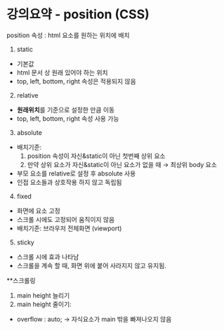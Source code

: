 # 강의요약 - position (CSS)

position 속성
: html 요소를 원하는 위치에 배치 

1. static
- 기본값
- html 문서 상 원래 있어야 하는 위치
- top, left, bottom, right 속성은 적용되지 않음

2. relative
- <strong>원래위치</strong>를 기준으로 설정한 만큼 이동
- top, left, bottom, right 속성 사용 가능

3. absolute
- 배치기준:
    1.  position 속성이 자신&static이 아닌 첫번째 상위 요소
    2. 만약 상위 요소가 자신&static이 아닌 요소가 없을 때 → 최상위 body 요소
- 부모 요소를 relative로 설정 후 absolute 사용
- 인접 요소들과 상호작용 하지 않고 독립됨

4. fixed
- 화면에 요소 고정
- 스크롤 시에도 고정되어 움직이지 않음
- 배치기준: 브라우저 전체화면 (viewport)

5. sticky
- 스크롤 시에 효과 나타남
- 스크롤을 계속 할 때, 화면 위에 붙어 사라지지 않고 유지됨.

**스크롤링
1. main height 늘리기
2. main height 줄이기:
- overflow : auto; → 자식요소가 main 밖을 빠져나오지 않음